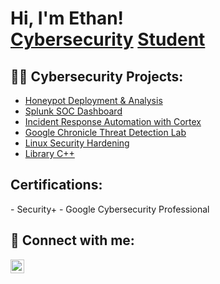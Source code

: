 <h1>
  Hi, I'm Ethan! <br>
  <a href="https://www.linkedin.com/in/ethan-bailey-50231034b/">Cybersecurity</a>
  <a href="https://www.youtube.com/c/joshmadakor">Student</a>
</h1>


<h2>👨‍💻 Cybersecurity Projects:</h2>

- [Honeypot Deployment & Analysis]()
- [Splunk SOC Dashboard]()
- [Incident Response Automation with Cortex]()
- [Google Chronicle Threat Detection Lab]()
- [Linux Security Hardening]()
- [Library C++]()

<h2> Certifications:</h2>
- Security+
- Google Cybersecurity Professional

<h2> 🤳 Connect with me:</h2>

[<img align="left" alt="JoshMadakor | LinkedIn" width="22px" src="https://cdn.jsdelivr.net/npm/simple-icons@v3/icons/linkedin.svg" />][linkedin]


[linkedin]: https://linkedin.com/in/ethan-bailey-50231034b



<!--
**joshmadakor1/joshmadakor1** is a ✨ _special_ ✨ repository because its `README.md` (this file) appears on your GitHub profile.

Here are some ideas to get you started:

- 🔭 I’m currently working on ...
- 🌱 I’m currently learning ...
- 👯 I’m looking to collaborate on ...
- 🤔 I’m looking for help with ...
- 💬 Ask me about ...
- 📫 How to reach me: ...
- 😄 Pronouns: ...
- ⚡ Fun fact: ...
-->
